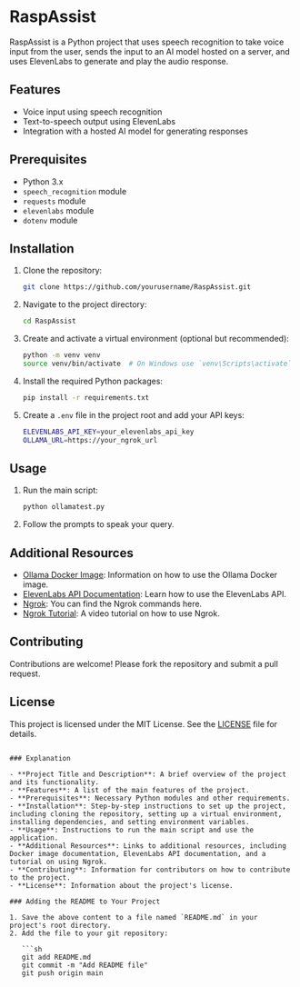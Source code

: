 # RaspAssist

RaspAssist is a Python project that uses speech recognition to take voice input from the user, sends the input to an AI model hosted on a server, and uses ElevenLabs to generate and play the audio response.

## Features

- Voice input using speech recognition
- Text-to-speech output using ElevenLabs
- Integration with a hosted AI model for generating responses

## Prerequisites

- Python 3.x
- `speech_recognition` module
- `requests` module
- `elevenlabs` module
- `dotenv` module

## Installation

1. Clone the repository:

   ```sh
   git clone https://github.com/yourusername/RaspAssist.git
   ```

2. Navigate to the project directory:

   ```sh
   cd RaspAssist
   ```

3. Create and activate a virtual environment (optional but recommended):

   ```sh
   python -m venv venv
   source venv/bin/activate  # On Windows use `venv\Scripts\activate`
   ```

4. Install the required Python packages:

   ```sh
   pip install -r requirements.txt
   ```

5. Create a `.env` file in the project root and add your API keys:

   ```sh
   ELEVENLABS_API_KEY=your_elevenlabs_api_key
   OLLAMA_URL=https://your_ngrok_url
   ```

## Usage

1. Run the main script:

   ```sh
   python ollamatest.py
   ```

2. Follow the prompts to speak your query.

## Additional Resources

- [Ollama Docker Image](https://hub.docker.com/r/ollama/ollama): Information on how to use the Ollama Docker image.
- [ElevenLabs API Documentation](https://elevenlabs.io/docs/api-reference/getting-started): Learn how to use the ElevenLabs API.
- [Ngrok](https://dashboard.ngrok.com/get-started/setup/windows): You can find the Ngrok commands here.
- [Ngrok Tutorial](https://www.youtube.com/watch?v=Tg84mhnAhuA): A video tutorial on how to use Ngrok.

## Contributing

Contributions are welcome! Please fork the repository and submit a pull request.

## License

This project is licensed under the MIT License. See the [LICENSE](LICENSE) file for details.
```

### Explanation

- **Project Title and Description**: A brief overview of the project and its functionality.
- **Features**: A list of the main features of the project.
- **Prerequisites**: Necessary Python modules and other requirements.
- **Installation**: Step-by-step instructions to set up the project, including cloning the repository, setting up a virtual environment, installing dependencies, and setting environment variables.
- **Usage**: Instructions to run the main script and use the application.
- **Additional Resources**: Links to additional resources, including Docker image documentation, ElevenLabs API documentation, and a tutorial on using Ngrok.
- **Contributing**: Information for contributors on how to contribute to the project.
- **License**: Information about the project's license.

### Adding the README to Your Project

1. Save the above content to a file named `README.md` in your project's root directory.
2. Add the file to your git repository:

   ```sh
   git add README.md
   git commit -m "Add README file"
   git push origin main
   ```

